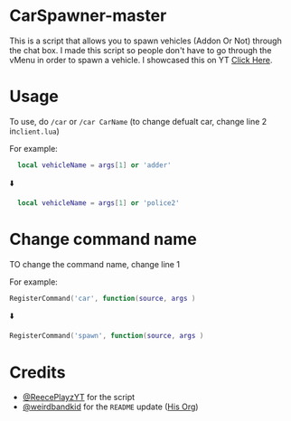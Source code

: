 # CarSpawner-master
This is a script that allows you to spawn vehicles (Addon Or Not) through the chat box. I made this script so people don't have to go through the vMenu in order to spawn a vehicle. I showcased this on YT [Click Here](https://www.youtube.com/channel/UC8uPjAJFg2FsoB1KZo_SUUQ).

# Usage
To use, do `/car` or `/car CarName` (to change defualt car, change line 2 in`client.lua`)

For example:
```lua
  local vehicleName = args[1] or 'adder'
```
 ⬇️
```lua
  local vehicleName = args[1] or 'police2'
  ```


# Change command name
TO change the command name, change line 1

For example:
```lua
RegisterCommand('car', function(source, args )
```
 ⬇️
 ```lua
 RegisterCommand('spawn', function(source, args )
```


# Credits
- [@ReecePlayzYT](https://github.com/ReecePlayzYT) for the script
- [@weirdbandkid](https://github.com/weirdbandkid) for the `README` update ([His Org](https://github.com/weirdbandkid-games))
